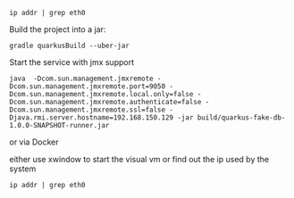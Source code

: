 ```shell
ip addr | grep eth0
```

Build the project into a jar:
```shell
gradle quarkusBuild --uber-jar
```

Start the service with jmx support
```shell
java  -Dcom.sun.management.jmxremote -Dcom.sun.management.jmxremote.port=9050 -Dcom.sun.management.jmxremote.local.only=false -Dcom.sun.management.jmxremote.authenticate=false -Dcom.sun.management.jmxremote.ssl=false -Djava.rmi.server.hostname=192.168.150.129 -jar build/quarkus-fake-db-1.0.0-SNAPSHOT-runner.jar
```
or via Docker

either use xwindow to start the visual vm
or find out the ip used by the system
```shell
ip addr | grep eth0
```


